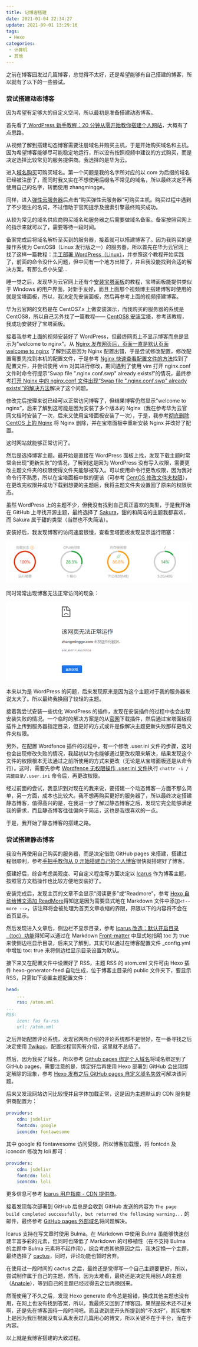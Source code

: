 ```yaml
---
title: 记博客搭建
date: 2021-01-04 22:34:27
update: 2021-09-01 13:29:16
tags:
 - Hexo
categories:
 - 计算机
 - 其他
---
```


之前在博客园发过几篇博客，总觉得不太好，还是希望能够有自己搭建的博客，所以就有了以下的一些尝试。

<!-- more -->

### 尝试搭建动态博客

因为希望有足够大的自定义空间，所以最初是准备搭建动态博客。

首先看了[ WordPress 新手教程：20 分钟从零开始教你搭建个人网站](https://www.bilibili.com/video/av44358700?p=1&t=373)，大概有了点思路。

从视频了解到搭建动态博客需要注册域名并购买主机，于是开始购买域名和主机。因为希望博客能够尽可能稳定地运行，所以没有按照视频中建议的方式购买，而是决定选择比较常见的服务提供商。我选择的是华为云。

进入[域名购买](https://www.huaweicloud.com/product/domain.html?ticket=ST-578293-aXBJ5CT7Wd2VasQ1LZbc4Chk-sso&locale=zh-cn)可购买域名。第一个问题是我的名字所对应的以 com 为后缀的域名已经被注册了，而同时我又实在不想使用后缀名不常见的域名，所以最终决定不再使用自己的名字，转而使用 zhangmingge。

同样，进入[弹性云服务器](https://console.huaweicloud.com/ecm/?agencyId=0952309086800fca1fa9c01871c73f76&region=cn-north-4&locale=zh-cn#/ecs/manager/vmList)后点击“购买弹性云服务器”可购买主机。购买过程中遇到了不少陌生的名词，不过借助于官网提示及搜索引擎最终购买成功。

从较为常见的域名供应商购买域名和服务器之后需要做域名备案。备案按照官网上的指示来就可以了，需要等待一段时间。

备案完成后将域名解析至买到的服务器，接着就可以搭建博客了。因为我购买的是操作系统为 CentOS8（Linux 发行版之一）的服务器，所以首先在华为云官网上找了这样一篇教程：[手工部署 WordPress（Linux）](https://support.huaweicloud.com/bestpractice-ecs/zh-cn_topic_0135015337.html)，并参照这个教程开始实践了，前面的命令没什么问题，但中间有一个地方出错了，并且我没能找到合适的解决方案。有那么点小失望...

睡一觉之后，发现华为云官网上还有个[安装宝塔面板](https://support.huaweicloud.com/bestpractice-ecs/zh-cn_topic_0178996061.html?utm_source=ecs_Growth_map&utm_medium=display&utm_campaign=help_center&utm_content=Growth_map)的教程，宝塔面板能提供类似于 Windows 的用户界面，对新手友好，而且上面那个视频博主搭建博客时使用的就是宝塔面板，所以，我决定先安装面板，然后再参考上面的视频搭建博客。

华为云官网的文档是在 CentOS7.x 上做安装演示，而我购买的服务器的系统是 CentOS8，所以自己另外找了一篇教程—— [CentOS8 安装宝塔](https://blog.csdn.net/lxw983520/article/details/102964959)，参考该教程，我成功安装好了宝塔面板。

接着我参考上面的视频安装好了 WordPress，但最终网页上不显示博客而总是显示为“welcome to nginx”。从 [Nginx 发布网页后，页面一直是默认页面 welcome to nginx](https://blog.csdn.net/qq_23027341/article/details/104570487) 了解到这是因为 Nginx 配置出错，于是尝试修改配置，修改配置需要先找到本机的配置文件，于是参考 [Nginx 快速查看配置文件的方法](https://blog.csdn.net/fdipzone/article/details/77199042)找到了配置文件，并尝试使用 vim 对其进行修改，期间遇到了使用 vim 打开 nginx.conf 文件时命令行提示“Swap file ".nginx.conf.swp" already exists!”的情况，最终参考[打开 Nginx 中的 nginx.conf 文件出现“Swap file ".nginx.conf.swp" already exists!”的解决方法](https://blog.csdn.net/qq_42449963/article/details/102916995)解决了这个问题。

修改完后按理来说已经可以正常访问博客了，但结果博客仍然显示“welcome to nginx”，后来了解到这可能是因为安装了多个版本的 Nginx（我在参考华为云官网文档时安装了一次，后来又使用宝塔面板安装了一次），于是，我参考[彻底删除 CentOS 上的 Nginx](https://blog.csdn.net/xinyflove/article/details/83108379) 将 Nginx 删除，并在宝塔面板中重新安装 Nginx 并改好了配置。

这时网站就能够正常访问了。

然后是选择博客主题。最开始是直接在 WordPress 面板上找，发现下载主题时常常会出现“更新失败”的情况，了解到这是因为 WordPress 没有写入权限，需要更改主题文件夹的权限使得文件夹能够被写入。可以使用命令行更改权限，因为我对命令行不熟悉，所以在宝塔面板中做的更该（可参考 [CentOS 修改文件夹权限](https://blog.csdn.net/u013939884/article/details/56171741)），在更改完权限并成功下载到想要的主题后，我将主题文件夹设置回了原来的权限状态。

虽然 WordPress 上的主题不少，但我没有找到自己真正喜欢的类型，于是我开始在 GitHub 上寻找开源主题，最终选择了 [Sakura](https://github.com/mashirozx/Sakura)，甜的和简洁的主题我都喜欢，而 Sakura 属于甜的类型（当然也不失简洁）。

安装好后，我发现博客的访问速度很慢，查看宝塔面板发现显示运行阻塞：

![](res/记博客搭建/2021-01-02-15-20-10.png)

同时常常出现博客无法正常访问的现象：

![](res/记博客搭建/2021-01-02-15-21-09.png)

本来以为是 WordPress 的问题，后来发现原来是因为这个主题对于我的服务器来说太大了。所以最终我换回了较轻的主题。

接着我尝试安装一些优化 WordPress 的插件，发现在安装插件的过程中也会出现安装失败的情况。一个临时的解决方案是的从[官网](https://wordpress.org/plugins/)下载插件，然后通过宝塔面板将插件上传到服务器指定目录，但更好的方式或许是像解决主题更新失败那样更改文件夹权限。

另外，在配置 Wordfence 插件的过程中，有一个修改 .user.ini 文件的步骤，这时也会出现修改失败的情况，我起初以为也能够通过更改权限来解决，结果发现这个文件的权限根本无法通过之前所使用的方式来更改（无论是从宝塔面板还是从命令行）。这时，需要先参考 [Wordfence 无权限操作 .user.ini 文件](https://xulingjun.com/wordfence-%E6%97%A0%E6%9D%83%E9%99%90%E6%93%8D%E4%BD%9C-user-ini%E6%96%87%E4%BB%B6/)执行 `chattr -i /完整目录/.user.ini` 命令后，再更改权限。

经过前面的尝试，我意识到对现在的我来说，要搭建一个动态博客一方面不那么简单，另一方面，成本也比较大。我不想再购买更好的服务器了，所以最终决定搭建静态博客，值得高兴的是，在我进一步了解过静态博客之后，发现它完全能够满足我的需求，而且静态博客往往偏向于简洁，这也是我很喜欢的一点。

于是，我开始了静态博客的搭建之路。

### 尝试搭建静态博客

我没有再使用自己购买的服务器，而是决定借助 GitHub pages 来搭建，搭建过程很顺利，参考[手把手教你从 0 开始搭建自己的个人博客](https://www.bilibili.com/video/av44544186?p=1&t=630)很快就搭建好了博客。

搭建好后，综合考虑美观度、可自定义程度等方面决定以 [Icarus](https://github.com/ppoffice/hexo-theme-icarus) 作为博客主题，按照官方文档操作也比较方便地安装好了。

安装完成后，发现主页的文章不会显示“阅读更多”或“Readmore”，参考 [Hexo 自动给博文添加 ReadMore](https://blog.zthxxx.me/post/hexo-automatic-add-readmore/)得知这是因为需要显式地在 Markdown 文件中添加`<!-- more -->`，该注释将会被处理为首页文章收缩的界限，界限以下的内容将不会在首页显示。

然后发现进入文章后，侧边栏不显示目录，参考 [Icarus 改造：默认开启目录（toc）功能](https://newbie8.com/posts/d61f8acb/)得知可以通过在 Markdown [Front-matter](https://hexojs.github.io/zh-cn/docs/front-matter.html) 中显式地指明 toc 为 true 来使侧边栏显示目录，后来又了解到，其实可以通过在博客配置文件 _config.yml 中增加 toc: true 来将侧边栏显示目录设置为默认。

接下来又在配置文件中设置好了 RSS，主题 RSS 的 atom.xml 文件可由 Hexo 插件 hexo-generator-feed 自动生成，位于博客主目录的 public 文件夹下，要显示 RSS，只需如下设置主题配置文件：

```yaml
head:
    ...
    rss: /atom.xml
...
RSS:
    icon: fas fa-rss 
    url: /atom.xml

```

之后开始配置评论系统，发现官网所介绍的评论系统都不是很好，在一番寻找之后决定使用 [Twikoo](https://github.com/imaegoo/twikoo)，配置过程官网有介绍，这里就不总结了。

然后，因为我买了域名，所以参考 [Github pages 绑定个人域名](https://segmentfault.com/a/1190000011203711)将域名绑定到了 GitHub pages，需要注意的是，绑定好后再使用 Hexo 部署到 GitHub 会出现绑定解除的现象，参考 [Hexo 发布之后 GitHub pages 自定义域名失效](https://blog.csdn.net/xs20691718/article/details/81873921)可解决该问题。

后来又发现网站访问比较慢并且字体加载正常，这是因为主题默认的 CDN 服务提供商配置为：

```yaml
providers:
    cdn: jsdelivr
    fontcdn: google
    iconcdn: fontawesome
```

其中 google 和 fontawesome 访问受限，所以博客加载慢，将 fontcdn 及 iconcdn 修改为 loli 即可：

```yaml
providers:
    cdn: jsdelivr
    fontcdn: loli
    iconcdn: loli
```

更多信息可参考 [Icarus 用户指南 - CDN 提供商](https://blog.zhangruipeng.me/hexo-theme-icarus/Configuration/icarus%E7%94%A8%E6%88%B7%E6%8C%87%E5%8D%97-cdn%E6%8F%90%E4%BE%9B%E5%95%86/)。

接着发现每次部署到 GitHub 后总是会收到 GitHub 发送的内容为 `The page build completed successfully, but returned the following warning...` 的邮件，最终参考 [GitHub pages 外部域名](https://segmentfault.com/q/1010000011240038)将问题解决。

Icarus 支持在写文章时使用 Bulma。在 Markdown 中使用 Bulma 虽能够快速创建丰富多彩的元素，但同时也降低了 Markdown 的可移植性（在不支持 Bulma 的主题中 Bulma 元素将不起作用），综合考虑其他原因之后，我决定换一个主题，最终选择了 [cactus](https://github.com/probberechts/hexo-theme-cactus)，同时，评论功能也暂时舍弃。

在使用过一段时间的 cactus 之后，最终还是觉得写一个自己主题要更好，所以，尝试制作属于自己的主题，然而，因为太难看，最终还是决定先用别人的主题（[Anatole](https://github.com/Ben02/hexo-theme-Anatole)），等到自己的主题已经过得去之后再换回来。

然而使用了不久之后，发现 Hexo generate 命令总是报错，换成其他主题也没有用，在网上也没有找到答案，所以，我最终又回到了博客园。果然是技术还不过关啊，还是先在博客园待一段时间吧，而且说到底开头所提到的“不太好”，其实根本上是因为我压根就没有认真发表过几篇用心的博文，所以关键不在于平台，而在于内容。

以上就是我博客搭建的大致过程。